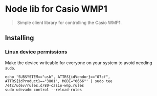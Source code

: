 # Node lib for Casio WMP1
> Simple client library for controlling the Casio WMP1.

## Installing

### Linux device permissions

Make the device writeable for everyone on your system to avoid needing `sudo`.

```
echo 'SUBSYSTEM=="usb", ATTRS{idVendor}=="07cf", ATTRS{idProduct}=="3801", MODE="0666"' | sudo tee /etc/udev/rules.d/80-casio-wmp.rules
sudo udevadm control --reload-rules
```
